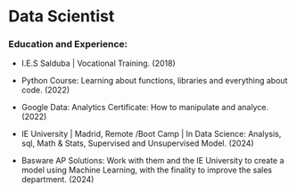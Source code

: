 # Data Scientist

### Education and Experience:
 - I.E.S Salduba | Vocational Training. (2018)
   
 - Python Course: Learning about functions, libraries and
   everything about code. (2022)

 - Google Data: Analytics Certificate: How to manipulate and
   analyce. (2022)

 - IE University | Madrid, Remote  /Boot Camp | In Data Science:
   Analysis, sql, Math & Stats, Supervised and Unsupervised
   Model. (2024)

 - Basware AP Solutions: Work with them and the IE University to
   create a model using Machine Learning, with the finality to
   improve the sales department. (2024)

   
